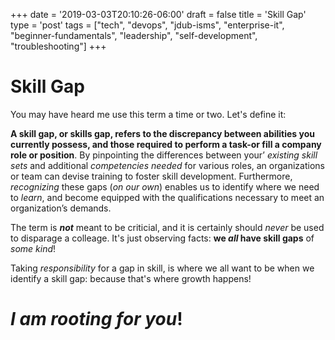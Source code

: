 +++
date = '2019-03-03T20:10:26-06:00'
draft = false
title = 'Skill Gap'
type = 'post'
tags = ["tech", "devops", "jdub-isms", "enterprise-it", "beginner-fundamentals", "leadership", "self-development", "troubleshooting"]
+++
# Skill Gap

You may have heard me use this term a time or two. Let's define it: <br />

**A skill gap, or skills gap, refers to the discrepancy between abilities you currently possess, and those required to perform a task-or fill a company role or position**. By pinpointing the differences between your’ *existing skill sets* and additional *competencies needed* for various roles, an organizations or team can devise training to foster skill development. Furthermore, *recognizing* these gaps (*on our own*) enables us to identify where we need to *learn*, and become equipped with the qualifications necessary to meet an organization’s demands.

The term is ***not*** meant to be criticial, and it is certainly should *never* be used to disparage a colleage. It's just observing facts: **we *all* have skill gaps** of *some kind*!  <br />

Taking *responsibility* for a gap in skill, is where we all want to be when we identify a skill gap: because that's where growth happens!

# *I am rooting for you*!